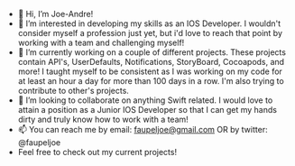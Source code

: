 - 👋 Hi, I’m Joe-Andre!
- 👀 I’m interested in developing my skills as an IOS Developer. I wouldn't consider myself a profession just yet, but i'd love to reach that point by working with a team and challenging myself!
- 🌱 I’m currently working on a couple of different projects. These projects contain API's, UserDefaults, Notifications, StoryBoard, Cocoapods, and more! I taught myself to be consistent as I was working on my code for at least an hour a day for more than 100 days in a row. I'm also trying to contribute to other's projects.
- 💞️ I’m looking to collaborate on anything Swift related. I would love to attain a position as a Junior IOS Developer so that I can get my hands dirty and truly know how to work with a team!
- 📫 You can reach me by email: faupeljoe@gmail.com OR by twitter: @faupeljoe
- Feel free to check out my current projects!

<!---
faupeljoe/faupeljoe is a ✨ special ✨ repository because its `README.md` (this file) appears on your GitHub profile.
You can click the Preview link to take a look at your changes.
--->

